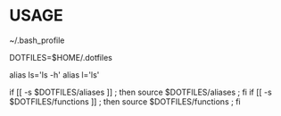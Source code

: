 USAGE
=====

~/.bash_profile

DOTFILES=$HOME/.dotfiles

alias ls='ls -h'
alias l='ls'

if [[ -s $DOTFILES/aliases ]] ; then source $DOTFILES/aliases ; fi
if [[ -s $DOTFILES/functions ]] ; then source $DOTFILES/functions ; fi
